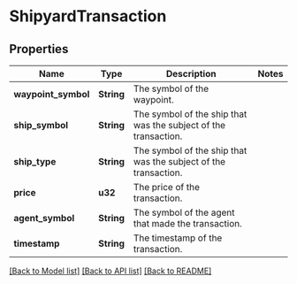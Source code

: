 # ShipyardTransaction

## Properties

Name | Type | Description | Notes
------------ | ------------- | ------------- | -------------
**waypoint_symbol** | **String** | The symbol of the waypoint. | 
**ship_symbol** | **String** | The symbol of the ship that was the subject of the transaction. | 
**ship_type** | **String** | The symbol of the ship that was the subject of the transaction. | 
**price** | **u32** | The price of the transaction. | 
**agent_symbol** | **String** | The symbol of the agent that made the transaction. | 
**timestamp** | **String** | The timestamp of the transaction. | 

[[Back to Model list]](../README.md#documentation-for-models) [[Back to API list]](../README.md#documentation-for-api-endpoints) [[Back to README]](../README.md)


